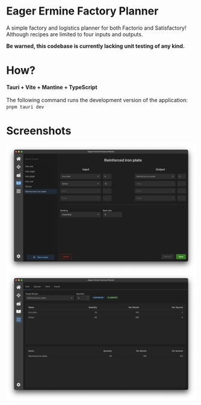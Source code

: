 # Eager Ermine Factory Planner
A simple factory and logistics planner for both Factorio and Satisfactory! 
Although recipes are limited to four inputs and outputs.

**Be warned, this codebase is currently lacking unit testing of any kind.**

# How?
**Tauri + Vite + Mantine + TypeScript**  
<br>
The following command runs the development version of the application:  
`pnpm tauri dev`  

# Screenshots
![Recipes Page](./docs/recipes.png)
![Planner Page](./docs/planner.png)
